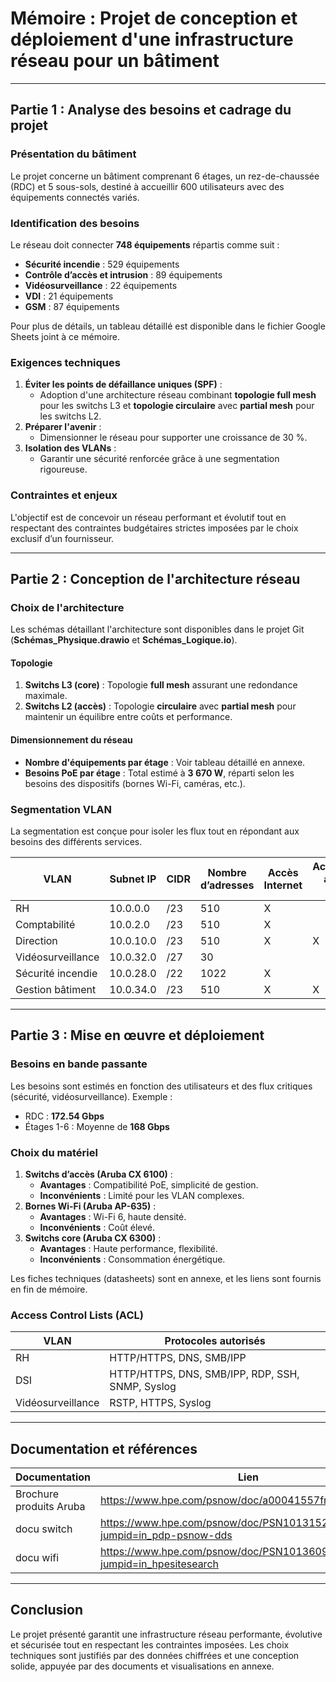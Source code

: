 # Mémoire : Projet de conception et déploiement d'une infrastructure réseau pour un bâtiment

---

## Partie 1 : Analyse des besoins et cadrage du projet

### Présentation du bâtiment
Le projet concerne un bâtiment comprenant 6 étages, un rez-de-chaussée (RDC) et 5 sous-sols, destiné à accueillir 600 utilisateurs avec des équipements connectés variés.

### Identification des besoins
Le réseau doit connecter **748 équipements** répartis comme suit :
- **Sécurité incendie** : 529 équipements
- **Contrôle d’accès et intrusion** : 89 équipements
- **Vidéosurveillance** : 22 équipements
- **VDI** : 21 équipements
- **GSM** : 87 équipements

Pour plus de détails, un tableau détaillé est disponible dans le fichier Google Sheets joint à ce mémoire.

### Exigences techniques
1. **Éviter les points de défaillance uniques (SPF)** :
   - Adoption d'une architecture réseau combinant **topologie full mesh** pour les switchs L3 et **topologie circulaire** avec **partial mesh** pour les switchs L2.
2. **Préparer l'avenir** :
   - Dimensionner le réseau pour supporter une croissance de 30 %.
3. **Isolation des VLANs** :
   - Garantir une sécurité renforcée grâce à une segmentation rigoureuse.

### Contraintes et enjeux
L'objectif est de concevoir un réseau performant et évolutif tout en respectant des contraintes budgétaires strictes imposées par le choix exclusif d’un fournisseur.

---

## Partie 2 : Conception de l'architecture réseau

### Choix de l'architecture
Les schémas détaillant l'architecture sont disponibles dans le projet Git (**Schémas_Physique.drawio** et **Schémas_Logique.io**).

#### Topologie
1. **Switchs L3 (core)** : Topologie **full mesh** assurant une redondance maximale.
2. **Switchs L2 (accès)** : Topologie **circulaire** avec **partial mesh** pour maintenir un équilibre entre coûts et performance.

#### Dimensionnement du réseau
- **Nombre d'équipements par étage** : Voir tableau détaillé en annexe.
- **Besoins PoE par étage** : Total estimé à **3 670 W**, réparti selon les besoins des dispositifs (bornes Wi-Fi, caméras, etc.).

### Segmentation VLAN
La segmentation est conçue pour isoler les flux tout en répondant aux besoins des différents services.

| VLAN                         | Subnet IP     | CIDR | Nombre d’adresses | Accès Internet | Accessible autres VLAN | Imprimantes |
|------------------------------|---------------|------|--------------------|----------------|-------------------------|-------------|
| RH                           | 10.0.0.0      | /23  | 510                | X              |                         | X           |
| Comptabilité                 | 10.0.2.0      | /23  | 510                | X              |                         | X           |
| Direction                    | 10.0.10.0     | /23  | 510                | X              | X                       | X           |
| Vidéosurveillance            | 10.0.32.0     | /27  | 30                 |                |                         |             |
| Sécurité incendie            | 10.0.28.0     | /22  | 1022               | X              |                         |             |
| Gestion bâtiment             | 10.0.34.0     | /23  | 510                | X              | X                       | X           |

---

## Partie 3 : Mise en œuvre et déploiement

### Besoins en bande passante
Les besoins sont estimés en fonction des utilisateurs et des flux critiques (sécurité, vidéosurveillance). Exemple :
- RDC : **172.54 Gbps**
- Étages 1-6 : Moyenne de **168 Gbps**

### Choix du matériel
1. **Switchs d’accès (Aruba CX 6100)** :
   - **Avantages** : Compatibilité PoE, simplicité de gestion.
   - **Inconvénients** : Limité pour les VLAN complexes.
2. **Bornes Wi-Fi (Aruba AP-635)** :
   - **Avantages** : Wi-Fi 6, haute densité.
   - **Inconvénients** : Coût élevé.
3. **Switchs core (Aruba CX 6300)** :
   - **Avantages** : Haute performance, flexibilité.
   - **Inconvénients** : Consommation énergétique.

Les fiches techniques (datasheets) sont en annexe, et les liens sont fournis en fin de mémoire.

### Access Control Lists (ACL)
| VLAN          | Protocoles autorisés                                |
|---------------|-----------------------------------------------------|
| RH            | HTTP/HTTPS, DNS, SMB/IPP                           |
| DSI           | HTTP/HTTPS, DNS, SMB/IPP, RDP, SSH, SNMP, Syslog   |
| Vidéosurveillance | RSTP, HTTPS, Syslog                            |

---

## Documentation et références

| **Documentation**              | **Lien**                                                                    |
|--------------------------------|----------------------------------------------------------------------------|
| Brochure produits Aruba        | https://www.hpe.com/psnow/doc/a00041557fre                                  |
| docu switch                    | https://www.hpe.com/psnow/doc/PSN1013152646FRFR.pdf?jumpid=in_pdp-psnow-dds |
| docu wifi                      | https://www.hpe.com/psnow/doc/PSN1013609618FRFR?jumpid=in_hpesitesearch     |

---

## Conclusion
Le projet présenté garantit une infrastructure réseau performante, évolutive et sécurisée tout en respectant les contraintes imposées. Les choix techniques sont justifiés par des données chiffrées et une conception solide, appuyée par des documents et visualisations en annexe.
